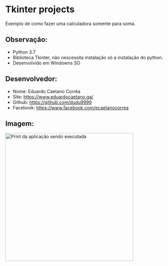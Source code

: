 # Tkinter projects

Exemplo de como fazer uma 
calculadora somente para soma.

## Observação:
- Python 3.7
- Biblioteca Tkinter, não nescessita instalação só a instalação do python.
- Desenvolvido em Windowns SO


## Desenvolvedor:
- Nome: Eduardo Caetano Corrêa
- Site: https://www.eduardocaetano.ga/
- Github: https://github.com/dudu9999
- Facebook: https://www.facebook.com/ecaetanocorrea


## Imagem:

<img src="https://lh3.googleusercontent.com/YkguLPAUr3PR_MApJA0cxOuOYaRZSZXB5sCRsCkq835Nab5SO4edB2XJxdB7Z5o6vbmKZDZgbAR6siWrFQtByrExfAGNjNIsElAOFATP39KNaf9C3-GKrVnrpm45x24Dnb0ZRZKfqVnSX8stN7PaV_rIaBeknjmS7aazRlPh39IC3o1H1330aJevvGE0skuR-z638tRAvwmvx4EDFFACc4bgttYIqyv5SNNcLsk6A2LvJPgVQMm-mPoTAArX7Mja4x9eo1jK4Qn70tJ-izbEupgsyZn7DM7YY0xREAPss_MK18WX6-6l_5CMlG2uLt1I8lSPRIK_xeZIC0LUJ8k5FVqA-BOvsHd_FHz4T4PVlB51U2oP-VnAhqvkKzAYISaRfJTOSHBf8hEHTVRz9-lrxH7dqopd_nKChoFFgkejd9Aj0a7oT-N_9Oyxc6YJnpCJwYsG3tdawCf-j-oLT3cMOhStsdau4QGqS-tbbEfmRk7zPco2M68IZlr-YohUHGZfTID2sXZsG8TpxcBEKKQ_LBx6-O-trYXNhMldP7KlN1j8-FpBozNhvo_hX38hPrzPvfIsWmUo1A0DsGBJw7r6l3gd01paCYt7r-t8HrUgyCnxHP-4k4Qs7njacwwgLakT61j9hwCybYuRL601301PyeGoA0Ig6jN359ZzecYJ-d3QXoQD-LNlySo=w509-h393-no" alt="Print da aplicação sendo executada" height="400" width="400">
